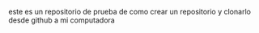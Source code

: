 este es un repositorio de prueba de como crear un repositorio y clonarlo desde github a mi computadora
